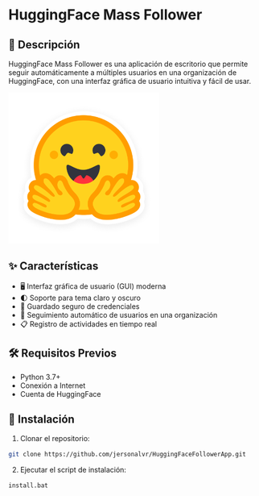 # HuggingFace Mass Follower

## 🚀 Descripción

HuggingFace Mass Follower es una aplicación de escritorio que permite seguir automáticamente a múltiples usuarios en una organización de HuggingFace, con una interfaz gráfica de usuario intuitiva y fácil de usar.

<img src="hf-logo.png" alt="HuggingFace Logo" width="300"/>

## ✨ Características

- 🖥️ Interfaz gráfica de usuario (GUI) moderna
- 🌓 Soporte para tema claro y oscuro
- 🔐 Guardado seguro de credenciales
- 🤖 Seguimiento automático de usuarios en una organización
- 📋 Registro de actividades en tiempo real

## 🛠️ Requisitos Previos

- Python 3.7+
- Conexión a Internet
- Cuenta de HuggingFace

## 🔧 Instalación

1. Clonar el repositorio:

```bash
git clone https://github.com/jersonalvr/HuggingFaceFollowerApp.git
```

2. Ejecutar el script de instalación:

```bash
install.bat
```
